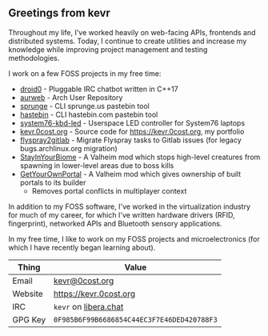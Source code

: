## Greetings from kevr

Throughout my life, I've worked heavily on web-facing APIs, frontends
and distributed systems. Today, I continue to create utilities and increase my
knowledge while improving project management and testing methodologies.

I work on a few FOSS projects in my free time:

- [droid0](https://github.com/kevr/droid0) - Pluggable IRC chatbot written in C++17
- [aurweb](https://gitlab.archlinux.org/archlinux/aurweb) - Arch User Repository
- [sprunge](https://github.com/kevr/sprunge) - CLI sprunge.us pastebin tool
- [hastebin](https://github.com/kevr/hastebin) - CLI hastebin.com pastebin tool
- [system76-kbd-led](https://github.com/kevr/system76-kbd-led) - Userspace LED controller for System76 laptops
- [kevr.0cost.org](https://github.com/kevr/kevr.0cost.org) - Source code for https://kevr.0cost.org, my portfolio
- [flyspray2gitlab](https://gitlab.archlinux.org/kevr/flyspray2gitlab) - Migrate Flyspray tasks to Gitlab issues (for legacy bugs.archlinux.org migration)
- [StayInYourBiome](https://github.com/kevr/StayInYourBiome) - A Valheim mod which stops high-level creatures from spawning in lower-level areas due to boss kills
- [GetYourOwnPortal](https://github.com/kevr/GetYourOwnPortal) - A Valheim mod which gives ownership of built portals to its builder
    - Removes portal conflicts in multiplayer context

In addition to my FOSS software, I've worked in the virtualization industry
for much of my career, for which I've written hardware drivers (RFID,
fingerprint), networked APIs and Bluetooth sensory applications.

In my free time, I like to work on my FOSS projects and microelectronics
(for which I have recently began learning about).

| Thing   | Value                                         |
|---------|-----------------------------------------------|
| Email   | kevr@0cost.org                                |
| Website | https://kevr.0cost.org                        |
| IRC     | `kevr` on [libera.chat](https://libera.chat)  |
| GPG Key | `0F985B6F99B6686854C44EC3F7E46DED420788F3`    |

